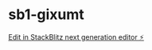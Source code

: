 # sb1-gixumt

[Edit in StackBlitz next generation editor ⚡️](https://stackblitz.com/~/github.com/optico1/sb1-gixumt)